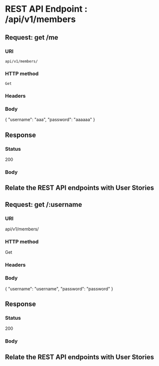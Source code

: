 # REST API Endpoint : /api/v1/members

## Request: get /me
### URI
    api/v1/members/
    
### HTTP method
    Get

### Headers
    
### Body
{
    "username": "aaa",
    "password": "aaaaaa"
}

## Response
### Status
200

### Body

## Relate the REST API endpoints with User Stories


## Request: get /:username
### URI
api/v1/members/
    
### HTTP method
Get

### Headers
    
### Body
{
    "username": "username",
    "password": "password"
}

## Response
### Status
200

### Body

## Relate the REST API endpoints with User Stories